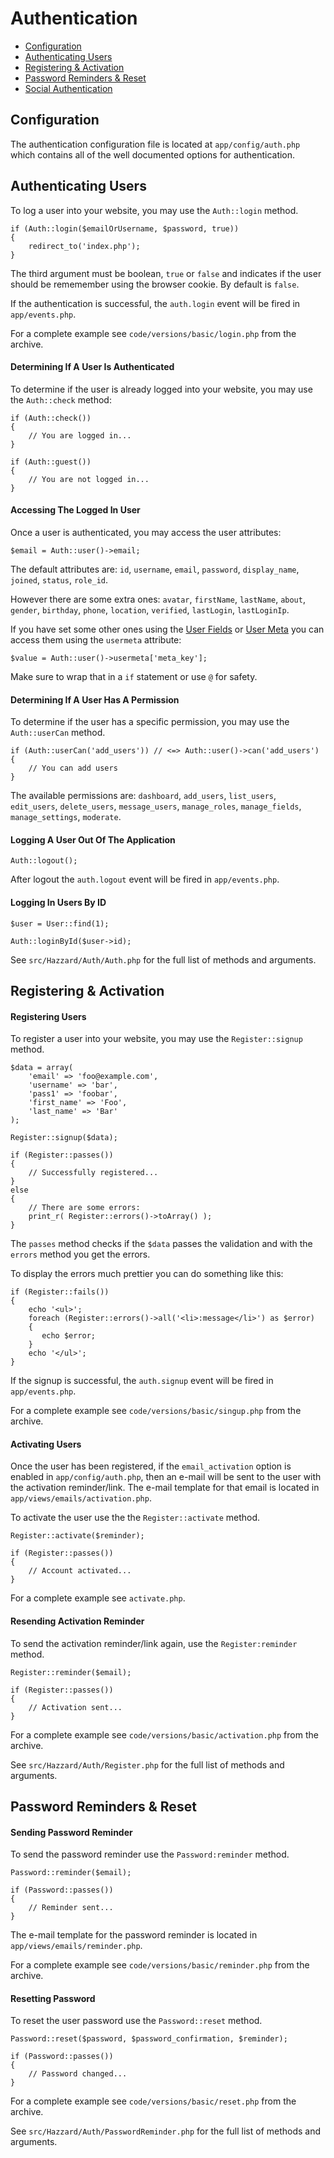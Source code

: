 # Authentication

- [Configuration](#configuration)
- [Authenticating Users](#authenticating-users)
- [Registering & Activation](#registering-activation)
- [Password Reminders & Reset](#password-reminders-reset)
- [Social Authentication](social-auth.md)

## Configuration

The authentication configuration file is located at `app/config/auth.php` which contains all of the well documented options for authentication.

## Authenticating Users

To log a user into your website, you may use the `Auth::login` method.

    if (Auth::login($emailOrUsername, $password, true)) 
    {
        redirect_to('index.php');
    }

The third argument must be boolean, `true` or `false` and indicates if the user should be rememember using the browser cookie. By default is `false`.

If the authentication is successful, the `auth.login` event will be fired in `app/events.php`.

For a complete example see `code/versions/basic/login.php` from the archive.

#### Determining If A User Is Authenticated

To determine if the user is already logged into your website, you may use the `Auth::check` method:

    if (Auth::check())
    {
        // You are logged in...
    }

    if (Auth::guest())
    {
        // You are not logged in...
    }

#### Accessing The Logged In User

Once a user is authenticated, you may access the user attributes:

    $email = Auth::user()->email;

The default attributes are: `id`, `username`, `email`, `password`, `display_name`, `joined`, `status`, `role_id`. 

However there are some extra ones: `avatar`, `firstName`, `lastName`, `about`, `gender`, `birthday`, `phone`, `location`, `verified`, `lastLogin`, `lastLoginIp`.

If you have set some other ones using the [User Fields](userfields.md) or [User Meta](usermeta.md) you can access them using the `usermeta` attribute:

    $value = Auth::user()->usermeta['meta_key'];

Make sure to wrap that in a `if` statement or use `@` for safety.

#### Determining If A User Has A Permission

To determine if the user has a specific permission, you may use the `Auth::userCan` method.

    if (Auth::userCan('add_users')) // <=> Auth::user()->can('add_users')
    {
        // You can add users
    }

The available permissions are: `dashboard`, `add_users`, `list_users`, `edit_users`, `delete_users`, `message_users`, `manage_roles`, `manage_fields`, `manage_settings`, `moderate`.

#### Logging A User Out Of The Application

    Auth::logout();

After logout the `auth.logout` event will be fired in `app/events.php`.

#### Logging In Users By ID

    $user = User::find(1);

    Auth::loginById($user->id);

See `src/Hazzard/Auth/Auth.php` for the full list of methods and arguments.

## Registering & Activation

#### Registering Users

To register a user into your website, you may use the `Register::signup` method.
    
    $data = array(
        'email' => 'foo@example.com', 
        'username' => 'bar', 
        'pass1' => 'foobar',
        'first_name' => 'Foo',
        'last_name' => 'Bar'
    );

    Register::signup($data);

    if (Register::passes()) 
    {
        // Successfully registered...
    } 
    else 
    {
        // There are some errors:
        print_r( Register::errors()->toArray() );
    }

The `passes` method checks if the `$data` passes the validation and with the `errors` method you get the errors.

To display the errors much prettier you can do something like this:
    
    if (Register::fails())
    {
        echo '<ul>';
        foreach (Register::errors()->all('<li>:message</li>') as $error) 
        {
           echo $error;
        }
        echo '</ul>';
    }

If the signup is successful, the `auth.signup` event will be fired in `app/events.php`.

For a complete example see `code/versions/basic/singup.php` from the archive.

#### Activating Users

Once the user has been registered, if the `email_activation` option is enabled in `app/config/auth.php`, then an e-mail will be sent to the user with the activation reminder/link. The e-mail template for that email is located in `app/views/emails/activation.php`.

To activate the user use the the `Register::activate` method. 

    Register::activate($reminder);
    
    if (Register::passes()) 
    {
        // Account activated...
    }

For a complete example see `activate.php`.

#### Resending Activation Reminder

To send the activation reminder/link again, use the `Register:reminder` method.

    Register::reminder($email);
                    
    if (Register::passes()) 
    {
        // Activation sent...
    }

For a complete example see `code/versions/basic/activation.php` from the archive.

See `src/Hazzard/Auth/Register.php` for the full list of methods and arguments.

## Password Reminders & Reset

#### Sending Password Reminder

To send the password reminder use the `Password:reminder` method.

    Password::reminder($email);

    if (Password::passes()) 
    {
        // Reminder sent...
    }

The e-mail template for the password reminder is located in `app/views/emails/reminder.php`.

For a complete example see `code/versions/basic/reminder.php` from the archive.

#### Resetting Password

To reset the user password use the  `Password::reset` method. 

    Password::reset($password, $password_confirmation, $reminder);
                
    if (Password::passes()) 
    {
        // Password changed...
    }

For a complete example see `code/versions/basic/reset.php` from the archive.

See `src/Hazzard/Auth/PasswordReminder.php` for the full list of methods and arguments.
